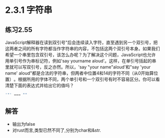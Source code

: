 # 2.3.1 字符串
## 练习2.55
JavaScript解释器在读到双引号"后会连续读入字符，直至遇到另一个双引号，把这两者之间的所有字符都当作字符串的内容，不包括这两个双引号本身。如果我们希望一个串里包含双引号，该怎么办呢？为了解决这个问题，JavaScript也允许用单引号作为串标记符，例如'say yourname aloud'。这样，在单引号括起的串里就可以写双引号，反之亦然。所以，'say "your name"aloud'和"say 'your name' aloud"都是合法的字符串，但两者中位置4和14的字符不同（从0开始算位置）​。根据所用的字体不同，两个单引号和一个双引号有时不容易区分。你可以看清楚下面的表达式并给出它的值吗？
```javascript
'"' === ""
```

## 解答
* 输出为false
* 对rust而言,类型已然不同了,分别为char和&str.